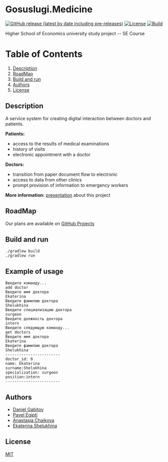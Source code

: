 # Gosuslugi.Medicine
<!-- Add buttons here -->

[![GitHub release (latest by date including pre-releases)](https://img.shields.io/github/v/release/eshelukhina/HSE2021-SE?include_prereleases)](https://github.com/eshelukhina/HSE2021-SE/releases)
[![License](https://img.shields.io/github/license/eshelukhina/HSE2021-SE)](https://github.com/eshelukhina/HSE2021-SE/blob/main/LICENSE)
[![Build](https://github.com/eshelukhina/HSE2021-SE/actions/workflows/main_workflow.yml/badge.svg)](https://github.com/eshelukhina/HSE2021-SE/actions/workflows/main_workflow.yml)

<!-- Describe your project in brief -->

Higher School of Economics university study project -- SE Course

# Table of Contents
1. [Description](#Description)
2. [RoadMap](#RoadMap)
3. [Build and run](#BuildAndRun)
4. [Authors](#Authors)
5. [License](#License)

## Description
A service system for creating digital interaction between doctors and patients.

**Patients:**
* access to the results of medical examinations
* history of visits
* electronic appointment with a doctor

**Doctors:**
* transition from paper document flow to electronic
* access to data from other clinics
* prompt provision of information to emergency workers

**More information:** [presentation](https://docs.google.com/presentation/d/1TxEXXcMWpvSwv1GY_gKuPFU5ftwqNd2J7syRATtkBzk/edit?usp=sharing) about this project

## RoadMap

Our plans are available on [GitHub Projects](https://github.com/eshelukhina/HSE2021-SE/projects/1)

## Build and run
```
./gradlew build
./gradlew run
```

## Example of usage
```
Введите команду...
add doctor
Введите имя доктора
Ekaterina
Введите фамилию доктора
Shelukhina
Введите специализацию доктора
surgeon
Введите должность доктора
intern
Введите следующую команду...
get doctors
Введите имя доктора
Ekaterina
Введите фамилию доктора
Shelukhina
------------------------
doctor_id: 0
name: Ekaterina
surname:Shelukhina
specialization: surgeon
position:intern
------------------------
```

## Authors
* [Daniel Gabitov](https://github.com/DanielGabitov)
* [Pavel Egipti](https://github.com/egiptipavel)
* [Anastasia Chaikova](https://github.com/achaikova)
* [Ekaterina Shelukhina](https://github.com/eshelukhina)

## License

[MIT](https://choosealicense.com/licenses/mit/)
